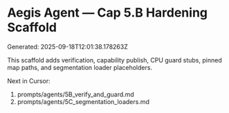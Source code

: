 # Aegis Agent — Cap 5.B Hardening Scaffold
Generated: 2025-09-18T12:01:38.178263Z

This scaffold adds verification, capability publish, CPU guard stubs, pinned map paths, and segmentation loader placeholders.

Next in Cursor:
1) prompts/agents/5B_verify_and_guard.md
2) prompts/agents/5C_segmentation_loaders.md
